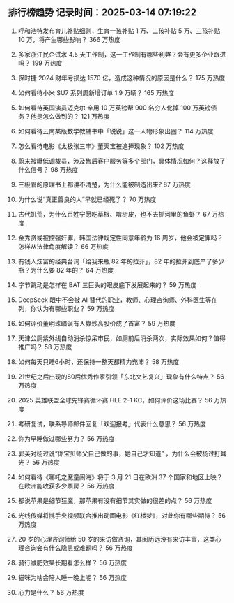 
## 排行榜趋势 记录时间：2025-03-14 07:19:22
  
  1. 呼和浩特发布育儿补贴细则，生育一孩补贴 1 万、二孩补贴 5 万、三孩补贴 10 万，将产生哪些影响？ 366 万热度
    
  2. 多家浙江民企试水 4.5 天工作制，这一工作制有哪些利弊？会有更多企业跟进吗？ 199 万热度
    
  3. 保时捷 2024 财年亏损达 1570 亿，造成这种情况的原因是什么？ 175 万热度
    
  4. 如何看待小米 SU7 系列周新增订单 1.9 万辆？ 165 万热度
    
  5. 如何看待英国演员迈克尔·辛用 10 万英镑帮 900 名穷人化掉 100 万英镑债务？他是怎么做到的？ 121 万热度
    
  6. 如何看待云南某版数学教辅书中「锐锐」这一人物形象出圈？ 114 万热度
    
  7. 怎么看待电影《太极张三丰》董天宝被追捧现象？ 102 万热度
    
  8. 蔚来被曝低调裁员，涉及售后客户服务等多个部门，具体情况如何？这释放了什么信号？ 98 万热度
    
  9. 三极管的原理书上都讲不清楚，为什么能被制造出来? 87 万热度
    
  10. 为什么说“真正善良的人”早就已经死了？ 70 万热度
    
  11. 古代饥荒，为什么百姓宁愿吃草根、啃树皮，也不去抓河里的鱼虾？ 67 万热度
    
  12. 金秀贤或被控强奸罪，韩国法律规定性同意年龄为 16 周岁，他会被定罪吗？怎样从法律角度解读？ 66 万热度
    
  13. 有钱人炫富的经典台词「给我来瓶 82 年的拉菲」，82 年的拉菲到底产了多少瓶？为什么要 82 年的？ 64 万热度
    
  14. 字节跳动是怎样在 BAT 三巨头的眼皮底下发展起来的？ 59 万热度
    
  15. DeepSeek 眼中不会被 AI 替代的职业，教师、心理咨询师、外科医生等在列，你认为有哪些职业？ 59 万热度
    
  16. 如何评价董明珠暗讽有人靠炒高股价成了首富？ 59 万热度
    
  17. 天津公厕紫外线自动消杀惊呆市民，如厕前后消杀两次，实际效果如何？值得推广吗？ 58 万热度
    
  18. 如何每天只睡6小时，还保持一整天都精力充沛？ 58 万热度
    
  19. 21世纪之后出现的80后优秀作家引领「东北文艺复兴」现象有什么特点？ 56 万热度
    
  20. 2025 英雄联盟全球先锋赛循环赛 HLE 2-1 KC，如何评价这场比赛？ 56 万热度
    
  21. 考研复试，联系导师邮件回复「欢迎报考」代表什么意思？ 56 万热度
    
  22. 你为早睡做过哪些努力？ 56 万热度
    
  23. 郭芙对杨过说“你宝贝师父自己做的事，她自己才知道” ，为什么会被杨过打耳光？ 56 万热度
    
  24. 如何看待《哪吒之魔童闹海》将于 3 月 21 日在欧洲 37 个国家和地区上映？在欧洲能收获多少票房？ 56 万热度
    
  25. 都说苹果是细节狂魔，那苹果有没有细节其实做的很差的点？ 56 万热度
    
  26. 光线传媒将携手央视频联合推出动画电影《红楼梦》，对此你有哪些期待？ 56 万热度
    
  27. 20 岁的心理咨询师给 50 岁的来访做咨询，其阅历远没有来访丰富，这类心理咨询会有什么隐患或难题吗？ 56 万热度
    
  28. 骑行减肥效果长期看怎么样？ 56 万热度
    
  29. 猫咪为啥会陪人睡一晚上呢？ 56 万热度
    
  30. 心力是什么？ 56 万热度
    